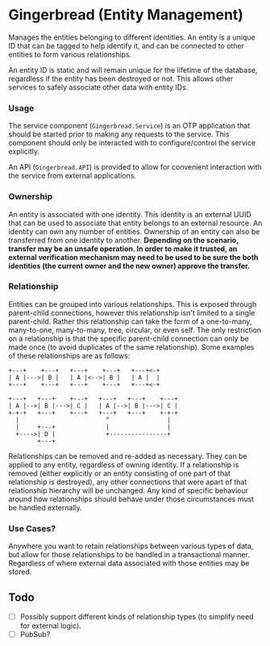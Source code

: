 # Gingerbread (Entity Management)

Manages the entities belonging to different identities. An entity is a unique ID that can be tagged to help identify it, and can be connected to other entities to form various relationships.

An entity ID is static and will remain unique for the lifetime of the database, regardless if the entity has been destroyed or not. This allows other services to safely associate other data with entity IDs.


### Usage

The service component (`Gingerbread.Service`) is an OTP application that should be started prior to making any requests to the service. This component should only be interacted with to configure/control the service explicitly.

An API (`Gingerbread.API`) is provided to allow for convenient interaction with the service from external applications.


### Ownership

An entity is associated with one identity. This identity is an external UUID that can be used to associate that entity belongs to an external resource. An identity can own any number of entities. Ownership of an entity can also be transferred from one identity to another. __Depending on the scenario, transfer may be an unsafe operation. In order to make it trusted, an external verification mechanism may need to be used to be sure the both identities (the current owner and the new owner) approve the transfer.__


### Relationship

Entities can be grouped into various relationships. This is exposed through parent-child connections, however this relationship isn't limited to a single parent-child. Rather this relationship can take the form of a one-to-many, many-to-one, many-to-many, tree, circular, or even self. The only restriction on a relationship is that the specific parent-child connection can only be made once (to avoid duplicates of the same relationship). Some examples of these relationships are as follows:

```svgbob
+---+    +---+   +---+    +---+   +---+<-+
| A |--->| B |   | A |<-->| B |   | A |  |
+---+    +---+   +---+    +---+   +---+<-+

+---+   +---+    +---+   +---+   +---+    +---+
| A |-->| B |--->| C |   | A |-->| B |--->| C |
+-+-+   +---+    +---+   +---+   +---+    +-+-+
  |                        ^                |
  |     +---+              |                |
  +---->| D |              +----------------+
        +---+
```

Relationships can be removed and re-added as necessary. They can be applied to any entity, regardless of owning identity. If a relationship is removed (either explicitly or an entity consisting of one part of that relationship is destroyed), any other connections that were apart of that relationship hierarchy will be unchanged. Any kind of specific behaviour around how relationships should behave under those circumstances must be handled externally.


### Use Cases?

Anywhere you want to retain relationships between various types of data, but allow for those relationships to be handled in a transactional manner. Regardless of where external data associated with those entities may be stored.


Todo
----

- [ ] Possibly support different kinds of relationship types (to simplify need for external logic).
- [ ] PubSub?
